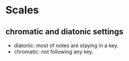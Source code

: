 # Scales
## chromatic and diatonic settings
- diatonic: most of notes are staying in a key.
- chromatic: not following any key.

